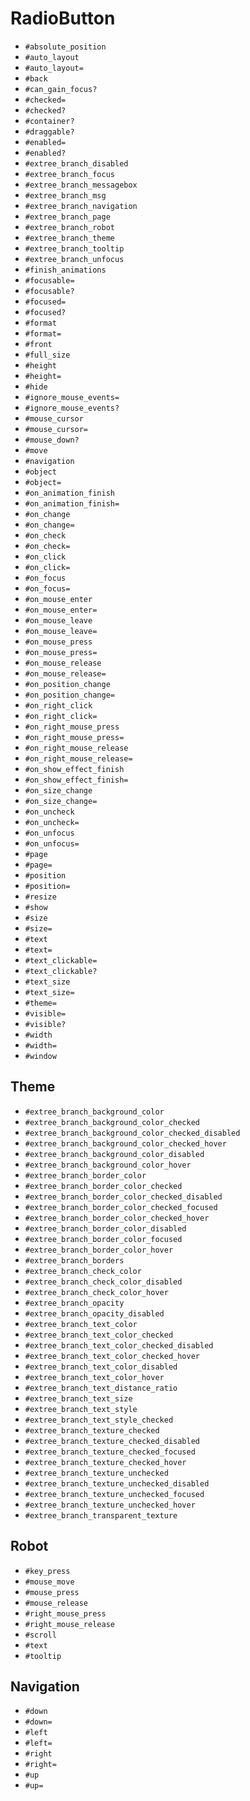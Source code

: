 RadioButton
===
- `#absolute_position`
- `#auto_layout`
- `#auto_layout=`
- `#back`
- `#can_gain_focus?`
- `#checked=`
- `#checked?`
- `#container?`
- `#draggable?`
- `#enabled=`
- `#enabled?`
- `#extree_branch_disabled`
- `#extree_branch_focus`
- `#extree_branch_messagebox`
- `#extree_branch_msg`
- `#extree_branch_navigation`
- `#extree_branch_page`
- `#extree_branch_robot`
- `#extree_branch_theme`
- `#extree_branch_tooltip`
- `#extree_branch_unfocus`
- `#finish_animations`
- `#focusable=`
- `#focusable?`
- `#focused=`
- `#focused?`
- `#format`
- `#format=`
- `#front`
- `#full_size`
- `#height`
- `#height=`
- `#hide`
- `#ignore_mouse_events=`
- `#ignore_mouse_events?`
- `#mouse_cursor`
- `#mouse_cursor=`
- `#mouse_down?`
- `#move`
- `#navigation`
- `#object`
- `#object=`
- `#on_animation_finish`
- `#on_animation_finish=`
- `#on_change`
- `#on_change=`
- `#on_check`
- `#on_check=`
- `#on_click`
- `#on_click=`
- `#on_focus`
- `#on_focus=`
- `#on_mouse_enter`
- `#on_mouse_enter=`
- `#on_mouse_leave`
- `#on_mouse_leave=`
- `#on_mouse_press`
- `#on_mouse_press=`
- `#on_mouse_release`
- `#on_mouse_release=`
- `#on_position_change`
- `#on_position_change=`
- `#on_right_click`
- `#on_right_click=`
- `#on_right_mouse_press`
- `#on_right_mouse_press=`
- `#on_right_mouse_release`
- `#on_right_mouse_release=`
- `#on_show_effect_finish`
- `#on_show_effect_finish=`
- `#on_size_change`
- `#on_size_change=`
- `#on_uncheck`
- `#on_uncheck=`
- `#on_unfocus`
- `#on_unfocus=`
- `#page`
- `#page=`
- `#position`
- `#position=`
- `#resize`
- `#show`
- `#size`
- `#size=`
- `#text`
- `#text=`
- `#text_clickable=`
- `#text_clickable?`
- `#text_size`
- `#text_size=`
- `#theme=`
- `#visible=`
- `#visible?`
- `#width`
- `#width=`
- `#window`
## Theme
- `#extree_branch_background_color`
- `#extree_branch_background_color_checked`
- `#extree_branch_background_color_checked_disabled`
- `#extree_branch_background_color_checked_hover`
- `#extree_branch_background_color_disabled`
- `#extree_branch_background_color_hover`
- `#extree_branch_border_color`
- `#extree_branch_border_color_checked`
- `#extree_branch_border_color_checked_disabled`
- `#extree_branch_border_color_checked_focused`
- `#extree_branch_border_color_checked_hover`
- `#extree_branch_border_color_disabled`
- `#extree_branch_border_color_focused`
- `#extree_branch_border_color_hover`
- `#extree_branch_borders`
- `#extree_branch_check_color`
- `#extree_branch_check_color_disabled`
- `#extree_branch_check_color_hover`
- `#extree_branch_opacity`
- `#extree_branch_opacity_disabled`
- `#extree_branch_text_color`
- `#extree_branch_text_color_checked`
- `#extree_branch_text_color_checked_disabled`
- `#extree_branch_text_color_checked_hover`
- `#extree_branch_text_color_disabled`
- `#extree_branch_text_color_hover`
- `#extree_branch_text_distance_ratio`
- `#extree_branch_text_size`
- `#extree_branch_text_style`
- `#extree_branch_text_style_checked`
- `#extree_branch_texture_checked`
- `#extree_branch_texture_checked_disabled`
- `#extree_branch_texture_checked_focused`
- `#extree_branch_texture_checked_hover`
- `#extree_branch_texture_unchecked`
- `#extree_branch_texture_unchecked_disabled`
- `#extree_branch_texture_unchecked_focused`
- `#extree_branch_texture_unchecked_hover`
- `#extree_branch_transparent_texture`
## Robot
- `#key_press`
- `#mouse_move`
- `#mouse_press`
- `#mouse_release`
- `#right_mouse_press`
- `#right_mouse_release`
- `#scroll`
- `#text`
- `#tooltip`
## Navigation
- `#down`
- `#down=`
- `#left`
- `#left=`
- `#right`
- `#right=`
- `#up`
- `#up=`
